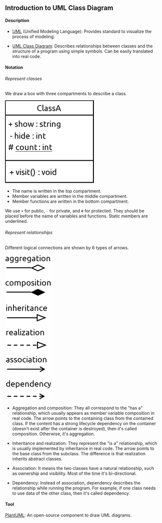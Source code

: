 ## Introduction to UML Class Diagram

#### Description

- [UML](https://en.wikipedia.org/wiki/Unified_Modeling_Language) (Unified Modeling Language): Provides standard to visualize the process of modeling. 

- [UML Class Diagram](https://en.wikipedia.org/wiki/Class_diagram): Describes relationships between classes and the structure of a program using simple symbols. Can be easily translated into real code.

#### Notation

###### Represent classes

We draw a box with three compartments to describe a class. 

![example](1.png)

- The name is written in the top compartment.
- Member variables are written in the middle compartment.
- Member functions are written in the bottom compartment.

We use `+` for public, `-` for private, and `#` for protected. They should be placed before the name of variables and functions. Static members are underlined.

###### Represent relationships

Different logical connections are shown by 6 types of arrows.

![example](2.png)

- Aggregation and composition: They all correspond to the "has a" relationship, which usually appears as member variable composition in real code. The arrow points to the containing class from the contained class. If the content has a strong lifecycle dependency on the container (doesn't exist after the container is destroyed), then it's called composition. Otherwise, it's aggregation.
- Inheritance and realization: They represent the "is a" relationship, which is usually implemented by inheritance in real code. The arrow points to the base class from the subclass. The difference is that realization inherits abstract classes.

- Association: It means the two classes have a natural relationship, such as ownership and visibility. Most of the time it's bi-directional.
- Dependency: Instead of association, dependency describes the relationship while running the program. For example, if one class needs to use data of the other class, then it's called dependency.

#### Tool

[PlantUML](https://github.com/plantuml/plantuml): An open-source component to draw UML diagrams.